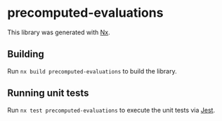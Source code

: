 # precomputed-evaluations

This library was generated with [Nx](https://nx.dev).

## Building

Run `nx build precomputed-evaluations` to build the library.

## Running unit tests

Run `nx test precomputed-evaluations` to execute the unit tests via [Jest](https://jestjs.io).
